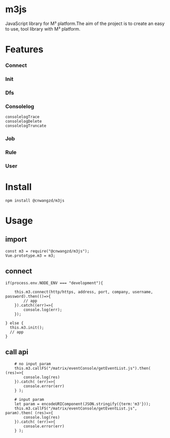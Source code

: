 # m3js
JavaScript library for M³ platform.The aim of the project is to create an easy to use, tool library with  M³ platform.

# Features
### Connect
### Init
### Dfs
### Consolelog
    consolelogTrace
    consolelogDelete
    consolelogTruncate
### Job
### Rule
### User


# Install
```
npm install @cnwangzd/m3js
```

# Usage

## import
```
const m3 = require("@cnwangzd/m3js");
Vue.prototype.m3 = m3;
```

## connect
```
if(process.env.NODE_ENV === "development"){

    this.m3.connect(http/https, address, port, company, username, password).then(()=>{
        // app
    }).catch((err)=>{
        console.log(err);
    });
  
} else {
  this.m3.init();
  // app
}
```
## call api
```
    # no input param
    this.m3.callFS("/matrix/eventConsole/getEventList.js").then( (res)=>{
        console.log(res)
    }).catch( (err)=>{
        console.error(err)
    } );

    # input param
    let param = encodeURIComponent(JSON.stringify({term:'m3'}));
    this.m3.callFS("/matrix/eventConsole/getEventList.js", param).then( (res)=>{
        console.log(res)
    }).catch( (err)=>{
        console.error(err)
    } );
```
